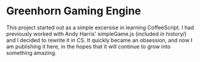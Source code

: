 Greenhorn Gaming Engine
=======================

This project started out as a simple excersise in learning CoffeeScript.
I had previously worked with Andy Harris' simpleGame.js (included in history/)
and I decided to rewrite it in CS. It quickly became an obsession, and now I am
publishing it here, in the hopes that it will continue to grow into something amazing.
